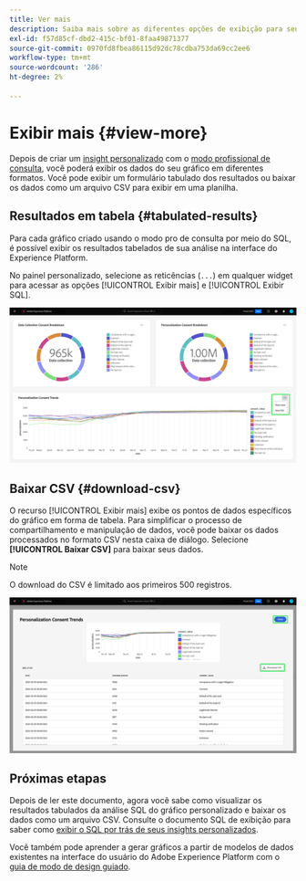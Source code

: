 ```yaml
---
title: Ver mais
description: Saiba mais sobre as diferentes opções de exibição para seus dados analisados por SQL. No painel personalizado, é possível visualizar os resultados tabulados da análise ou baixar os dados processados no formato CSV.
exl-id: f57d85cf-dbd2-415c-bf01-8faa49871377
source-git-commit: 0970fd8fbea86115d92dc78cdba753da69cc2ee6
workflow-type: tm+mt
source-wordcount: '286'
ht-degree: 2%

---
```


# Exibir mais {#view-more}

Depois de criar um [insight personalizado](../sql-insights/overview.md) com o [modo profissional de consulta](./overview.md), você poderá exibir os dados do seu gráfico em diferentes formatos. Você pode exibir um formulário tabulado dos resultados ou baixar os dados como um arquivo CSV para exibir em uma planilha.

## Resultados em tabela {#tabulated-results}

Para cada gráfico criado usando o modo pro de consulta por meio do SQL, é possível exibir os resultados tabelados de sua análise na interface do Experience Platform.

No painel personalizado, selecione as reticências (`...`) em qualquer widget para acessar as opções [!UICONTROL Exibir mais] e [!UICONTROL Exibir SQL].

![Um painel personalizado com um menu suspenso de reticências de insight e as opções Exibir mais e Exibir SQL destacadas.](../../images/sql-insights/ellipses-dropdown.png)

## Baixar CSV {#download-csv}

O recurso [!UICONTROL Exibir mais] exibe os pontos de dados específicos do gráfico em forma de tabela. Para simplificar o processo de compartilhamento e manipulação de dados, você pode baixar os dados processados no formato CSV nesta caixa de diálogo. Selecione **[!UICONTROL Baixar CSV]** para baixar seus dados.

>[!NOTE]
>
>O download do CSV é limitado aos primeiros 500 registros.

![Uma caixa de diálogo exibindo uma visualização do seu insight e dos resultados tabelados do SQL que gerou o insight.](../../images/query-pro-mode/view-more-download-csv.png)

## Próximas etapas

Depois de ler este documento, agora você sabe como visualizar os resultados tabulados da análise SQL do gráfico personalizado e baixar os dados como um arquivo CSV. Consulte o documento SQL de exibição para saber como [exibir o SQL por trás de seus insights personalizados](./view-more.md).

Você também pode aprender a gerar gráficos a partir de modelos de dados existentes na interface do usuário do Adobe Experience Platform com o [guia de modo de design guiado](../../user-defined-dashboards.md).
